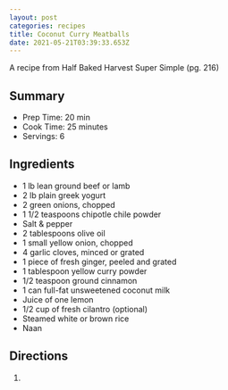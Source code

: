 ```yaml
---
layout: post
categories: recipes
title: Coconut Curry Meatballs
date: 2021-05-21T03:39:33.653Z
---
```

A recipe from Half Baked Harvest Super Simple (pg. 216)

## Summary

- Prep Time: 20 min
- Cook Time: 25 minutes
- Servings: 6

## Ingredients

- 1 lb lean ground beef or lamb
- 2 lb plain greek yogurt
- 2 green onions, chopped
- 1 1/2 teaspoons chipotle chile powder
- Salt & pepper
- 2 tablespoons olive oil
- 1 small yellow onion, chopped
- 4 garlic cloves, minced or grated
- 1 piece of fresh ginger, peeled and grated
- 1 tablespoon yellow curry powder
- 1/2 teaspoon ground cinnamon
- 1 can full-fat unsweetened coconut milk
- Juice of one lemon
- 1/2 cup of fresh cilantro (optional)
- Steamed white or brown rice
- Naan

## Directions

1. 